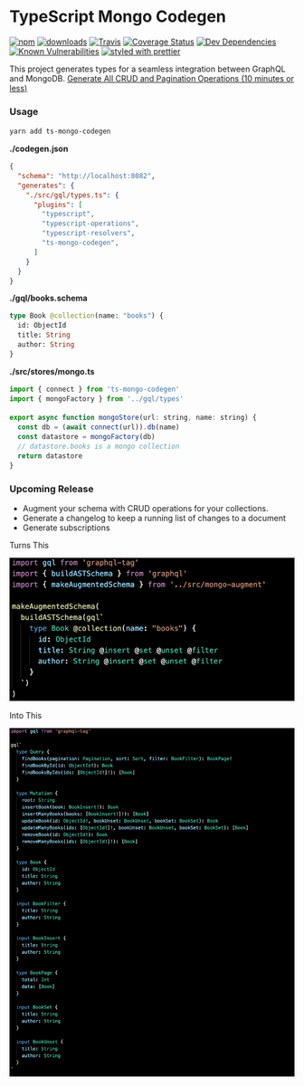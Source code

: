 # TypeScript Mongo Codegen

[![npm](https://img.shields.io/npm/v/ts-mongo-codegen.svg)](https://www.npmjs.com/package/ts-mongo-codegen)
[![downloads](https://img.shields.io/npm/dw/ts-mongo-codegen.svg)](https://www.npmjs.com/package/ts-mongo-codegen)
[![Travis](https://travis-ci.com/rphansen91/ts-mongo-codegen.svg?branch=master)](https://travis-ci.com/rphansen91/ts-mongo-codegen)
[![Coverage Status](https://coveralls.io/repos/github/rphansen91/ts-mongo-codegen/badge.svg?branch=master)](https://coveralls.io/github/rphansen91/ts-mongo-codegen?branch=master)
[![Dev Dependencies](https://david-dm.org/rphansen91/ts-mongo-codegen.svg)](https://david-dm.org/rphansen91/ts-mongo-codegen)
[![Known Vulnerabilities](https://snyk.io/test/github/rphansen91/ts-mongo-codegen/badge.svg?targetFile=package.json)](https://snyk.io/test/github/rphansen91/ts-mongo-codegen?targetFile=package.json)
[![styled with prettier](https://img.shields.io/badge/styled_with-prettier-ff69b4.svg)](https://github.com/prettier/prettier)

This project generates types for a seamless integration between GraphQL and MongoDB.
[Generate All CRUD and Pagination Operations (10 minutes or less)](https://elevatejs.com/blog/ts-mongo-codegen/)

### Usage

```bash
yarn add ts-mongo-codegen
```

**./codegen.json** 

```json
{
  "schema": "http://localhost:8082",
  "generates": {
    "./src/gql/types.ts": {
      "plugins": [
        "typescript",
        "typescript-operations",
        "typescript-resolvers",
        "ts-mongo-codegen",
      ]
    }
  }
}

```

**./gql/books.schema**

```graphql
type Book @collection(name: "books") {
  id: ObjectId
  title: String
  author: String
}
```

**./src/stores/mongo.ts** 

```javascript
import { connect } from 'ts-mongo-codegen'
import { mongoFactory } from '../gql/types'

export async function mongoStore(url: string, name: string) {
  const db = (await connect(url)).db(name)
  const datastore = mongoFactory(db)
  // datastore.books is a mongo collection
  return datastore
}

```

### Upcoming Release

-   Augment your schema with CRUD operations for your collections.
-   Generate a changelog to keep a running list of changes to a document
-   Generate subscriptions

Turns This

![Example Schema](/example_schema.png)

Into This

![Into Tis](/example_augmented.png)

